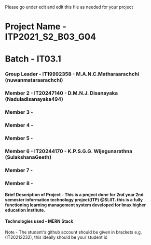 Please go under edit and edit this file as needed for your project

# Project Name - ITP2021_S2_B03_G04
# Batch - IT03.1
### Group Leader - IT19992358 - M.A.N.C.Matharaarachchi (nuwanmataraarachchi)
### Member 2 - IT20247140 - D.M.N.J. Disanayaka (Naduladisanayaka494)
### Member 3 - 
### Member 4 - 
### Member 5 - 
### Member 6 - IT20244170 - K.P.S.G.G. Wijegunarathna (SulakshanaGeeth)
### Member 7 - 
### Member 8 - 

#### Brief Description of Project - This is a project done for 2nd year 2nd semester information technology project(ITP) @SLIIT. this is a fully functioning learning management system developed for Imax higher education institute.
#### Technologies used - MERN Stack

Note - The student's github account should be given in brackets e.g. (IT20212232), this ideally should be your student id 

